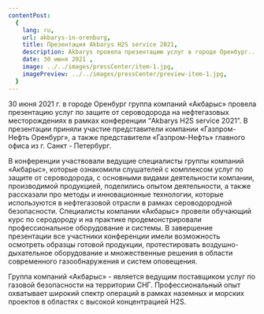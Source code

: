 ```yaml
---
contentPost:
  {
    lang: ru,
    url: akbarys-in-orenburg,
    title: Презентация Akbarys H2S service 2021,
    description: Akbarys провела презентацию услуг в городе Оренбург...,
    date: 30 июня 2021 ,
    image: ../../images/pressCenter/item-1.jpg,
    imagePreview: ../../images/pressCenter/preview-item-1.jpg,
  }
---
```


30 июня 2021 г. в городе Оренбург группа компаний «Акбарыс» провела презентацию услуг по защите от сероводорода на нефтегазовых месторождениях в рамках конференции “Akbarys H2S service 2021”. В презентации приняли участие представители компании «Газпром-Нефть Оренбург», а также представители «Газпром-Нефть» главного офиса из г. Санкт - Петербург.

В конференции участвовали ведущие специалисты группы компаний «Акбарыс», которые ознакомили слушателей с комплексом услуг по защите от сероводорода, с основными видами деятельности компании, производимой продукцией, поделились опытом деятельности, а также рассказали про методы и инновационные технологии, которые используются в нефтегазовой отрасли в рамках сероводородной безопасности. Специалисты компании «Акбарыс» провели обучающий курс по серодороду и на практике продемонстрировали профессиональное оборудование и системы. В завершение презентации все участники конференции имели возможность осмотреть образцы готовой продукции, протестировать воздушно-дыхательное оборудование и множественные решения в области современного газообнаружения и систем оповещения. 

Группа компаний «Акбарыс» - является ведущим поставщиком услуг по газовой безопасности на территории СНГ. Профессиональный опыт охватывает широкий спектр операций в рамках наземных и морских проектов в областях с высокой концентрацией H2S.
